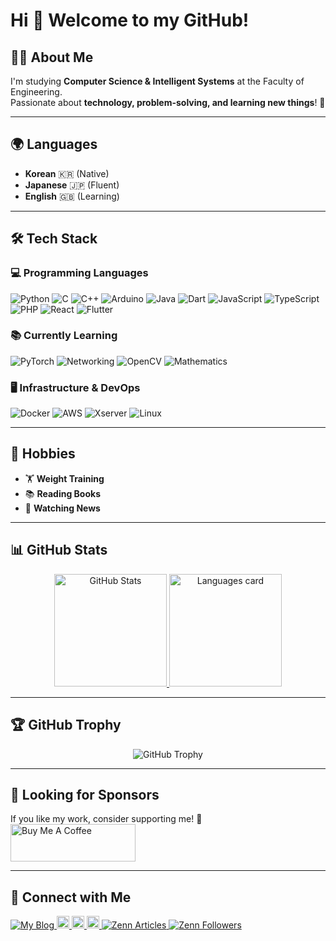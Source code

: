 # Hi 👋 Welcome to my GitHub!
## 🧑‍💻 About Me
I'm studying **Computer Science & Intelligent Systems** at the Faculty of Engineering.  
Passionate about **technology, problem-solving, and learning new things**! 🚀

---

## 🌍 Languages
- **Korean** 🇰🇷 (Native)
- **Japanese** 🇯🇵 (Fluent)
- **English** 🇬🇧 (Learning)

---

## 🛠️ Tech Stack
### **💻 Programming Languages**
![Python](https://img.shields.io/badge/-Python-3776AB?style=flat-square&logo=python&logoColor=white)
![C](https://img.shields.io/badge/-C-00599C?style=flat-square&logo=c&logoColor=white)
![C++](https://img.shields.io/badge/-C++-00599C?style=flat-square&logo=c%2B%2B&logoColor=white)
![Arduino](https://img.shields.io/badge/-Arduino-00979D?style=flat-square&logo=arduino&logoColor=white)
![Java](https://img.shields.io/badge/-Java-007396?style=flat-square&logo=java&logoColor=white)
![Dart](https://img.shields.io/badge/-Dart-0175C2?style=flat-square&logo=dart&logoColor=white)
![JavaScript](https://img.shields.io/badge/-JavaScript-F7DF1E?style=flat-square&logo=javascript&logoColor=black)
![TypeScript](https://img.shields.io/badge/-TypeScript-3178C6?style=flat-square&logo=typescript&logoColor=white)
![PHP](https://img.shields.io/badge/-PHP-777BB4?style=flat-square&logo=php&logoColor=white)
![React](https://img.shields.io/badge/-React-61DAFB?style=flat-square&logo=react&logoColor=black)
![Flutter](https://img.shields.io/badge/-Flutter-02569B?style=flat-square&logo=flutter&logoColor=white)

### **📚 Currently Learning**
![PyTorch](https://img.shields.io/badge/-PyTorch-EE4C2C?style=flat-square&logo=pytorch&logoColor=white)
![Networking](https://img.shields.io/badge/-Networking-00599C?style=flat-square&logo=cisco&logoColor=white)
![OpenCV](https://img.shields.io/badge/-OpenCV-5C3EE8?style=flat-square&logo=opencv&logoColor=white)
![Mathematics](https://img.shields.io/badge/-Mathematics-008080?style=flat-square)

### **🖥️ Infrastructure & DevOps**
![Docker](https://img.shields.io/badge/-Docker-2496ED?style=flat-square&logo=docker&logoColor=white)
![AWS](https://img.shields.io/badge/-AWS-232F3E?style=flat-square&logo=amazonaws&logoColor=white)
![Xserver](https://img.shields.io/badge/-Xserver-005CAF?style=flat-square&logo=icloud&logoColor=white)
![Linux](https://img.shields.io/badge/-Linux-FCC624?style=flat-square&logo=linux&logoColor=black)

---

## 🎯 Hobbies
- 🏋️ **Weight Training**
- 📚 **Reading Books**
- 📰 **Watching News**

---

## 📊 GitHub Stats
<p align="center">  
  <a href="https://github.com/PARKUDP">
    <img alt="GitHub Stats" height="180px" src="https://github-readme-stats.vercel.app/api?username=PARKUDP&theme=onedark&show_icons=true&hide_border=true" />
  </a>  

  <a href="https://github.com/PARKUDP">
    <img alt="Languages card" height="180px" src="https://github-readme-stats.vercel.app/api/top-langs/?username=PARKUDP&layout=compact&theme=onedark&hide_border=true" />
  </a>
</p>

---

## 🏆 GitHub Trophy
<p align="center">
  <img src="https://github-profile-trophy.vercel.app/?username=PARKUDP&theme=onedark&no-frame=true&row=1&margin-w=15" alt="GitHub Trophy" />
</p>

---

## 💖 Looking for Sponsors
If you like my work, consider supporting me! 🥰  
<a href="https://www.buymeacoffee.com/parkudp" target="_blank">
  <img src="https://cdn.buymeacoffee.com/buttons/v2/default-black.png" 
       alt="Buy Me A Coffee" 
       width="200" height="60">
</a>

---

## 📢 Connect with Me
<p align="left">
  <a href="https://parkudp.com/blogs">
    <img src="https://img.shields.io/badge/Blog-PARKUDP.com-0A66C2?style=flat-square&logo=wordpress&logoColor=white" alt="My Blog" />
  </a>
  <a href="https://github.com/PARKUDP">
    <img height="20" src="https://img.shields.io/github/followers/PARKUDP?label=Follow&logo=github&style=flat-square" />
  </a>
  <a href="https://qiita.com/PARK_UDP">
    <img height="20" src="https://qiita-badge.apiapi.app/s/PARK_UDP/posts.svg" />
  </a>
  <a href="https://qiita.com/PARK_UDP">
    <img height="20" src="https://qiita-badge.apiapi.app/s/PARK_UDP/contributions.svg" />
  </a>
  <a href="https://zenn.dev/park_udp">
    <img src="https://badgen.org/img/zenn/park_udp/articles?style=plastic" alt="Zenn Articles" />
  </a>
  <a href="https://zenn.dev/park_udp">
    <img src="https://badgen.org/img/zenn/park_udp/followers?style=plastic" alt="Zenn Followers" />
  </a>
</p>
